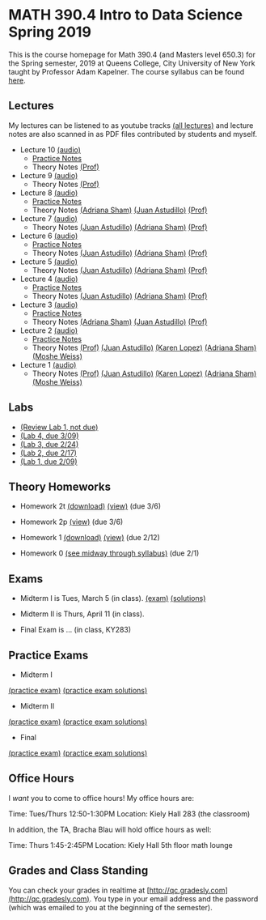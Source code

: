 # MATH 390.4 Intro to Data Science Spring 2019

This is the course homepage for Math 390.4 (and Masters level 650.3) for the Spring semester, 2019 at Queens College, City University of New York taught by Professor Adam Kapelner. The course syllabus can be found [here](https://github.com/kapelner/QC_Math_390.4_Spring_2019/blob/master/syllabus/syllabus.pdf).

## Lectures

My lectures can be listened to as youtube tracks [(all lectures)](https://www.youtube.com/playlist?list=) and lecture notes are also scanned in as PDF files contributed by students and myself.

<!--
* Presentation by [Max Sklar of Foursquare, Inc.](https://www.linkedin.com/in/max-sklar-b638464/) final day, May 28 [(audio)](https://youtu.be/TOId9Ey55MM) [(slides)](https://docs.google.com/presentation/d/1R4Us8pSTQoYW9UIonA_fwVz4dCT98D6W-tpJBqRXipE)
* Lecture 26 (Bonus)
  - [Practice Notes](https://github.com/kapelner/QC_Math_390.4_Spring_2019/blob/master/practice_lectures/lec26.Rmd)
* Lecture 25 [(audio)](https://youtu.be/EH8HIddui6E)
  - [Practice Notes](https://github.com/kapelner/QC_Math_390.4_Spring_2019/blob/master/practice_lectures/lec25.Rmd)
  - Theory Notes [(Prof)](https://github.com/kapelner/QC_Math_390.4_Spring_2019/blob/master/lectures/lec24kap.pdf) 
* Lecture 24 [(audio)](https://youtu.be/c6kaJL26a_c)
  - [Practice Notes](https://github.com/kapelner/QC_Math_390.4_Spring_2019/blob/master/practice_lectures/lec24.Rmd) 
  - Theory Notes [(Prof)](https://github.com/kapelner/QC_Math_390.4_Spring_2019/blob/master/lectures/lec24kap.pdf) 
* Lecture 23 [(audio)](https://youtu.be/VTQuwoUHv24)
  - [Practice Notes](https://github.com/kapelner/QC_Math_390.4_Spring_2019/blob/master/practice_lectures/lec23.Rmd) 
  - Theory Notes [(Prof)](https://github.com/kapelner/QC_Math_390.4_Spring_2019/blob/master/lectures/lec23kap.pdf)
* Lecture 22 [(audio)](https://youtu.be/-gdn0em3IcI)
  - [Practice Notes](https://github.com/kapelner/QC_Math_390.4_Spring_2019/blob/master/practice_lectures/lec22.Rmd) 
  - Theory Notes [(Prof)](https://github.com/kapelner/QC_Math_390.4_Spring_2019/blob/master/lectures/lec22kap.pdf)
* Lecture 21 [(audio)](https://youtu.be/bFuBCrvAtMU)
  - [Practice Notes](https://github.com/kapelner/QC_Math_390.4_Spring_2019/blob/master/practice_lectures/lec21.Rmd) 
  - Theory Notes [(Prof)](https://github.com/kapelner/QC_Math_390.4_Spring_2019/blob/master/lectures/lec20kap.pdf)
* Lecture 20 [(audio)](https://youtu.be/M7p9Ze4QdlQ)
  - [Practice Notes](https://github.com/kapelner/QC_Math_390.4_Spring_2019/blob/master/practice_lectures/lec20.Rmd) 
  - Theory Notes [(Ounon Kondi)](https://github.com/kapelner/QC_Math_390.4_Spring_2019/blob/master/lectures/lec20kondi.pdf) [(Prof)](https://github.com/kapelner/QC_Math_390.4_Spring_2019/blob/master/lectures/lec20kap.pdf)
* Lecture 19 [(audio)](https://youtu.be/bpKq1m7WPLw)
  - [Practice Notes](https://github.com/kapelner/QC_Math_390.4_Spring_2019/blob/master/practice_lectures/lec19.Rmd) 
  - Theory Notes [(Ounon Kondi)](https://github.com/kapelner/QC_Math_390.4_Spring_2019/blob/master/lectures/lec19kondi.pdf) [(Prof)](https://github.com/kapelner/QC_Math_390.4_Spring_2019/blob/master/lectures/lec19kap.pdf)
* Lecture 18 [(audio)](https://youtu.be/wIM9I1tdPX8)
  - Practice Notes [(Ounon Kondi)](https://github.com/kapelner/QC_Math_390.4_Spring_2019/blob/master/lectures/lec18kondi.pdf) [(Prof)](https://github.com/kapelner/QC_Math_390.4_Spring_2019/blob/master/practice_lectures/lec18.Rmd) 
  - Theory Notes [(Prof)](https://github.com/kapelner/QC_Math_390.4_Spring_2019/blob/master/lectures/lec18kap.pdf)
* Lecture 17 and Review [(audio)](https://youtu.be/Ee4H-wtHZ1w)
  - Theory Notes [(Prof)](https://github.com/kapelner/QC_Math_390.4_Spring_2019/blob/master/lectures/lec17kap.pdf)
* Lecture 16 [(audio)](https://youtu.be/JmcdaArfewE)
  - [Practice Notes](https://github.com/kapelner/QC_Math_390.4_Spring_2019/blob/master/practice_lectures/lec16.Rmd) 
  - Theory Notes [(Ounon Kondi)](https://github.com/kapelner/QC_Math_390.4_Spring_2019/blob/master/lectures/lec16kondi.pdf)  [(Prof)](https://github.com/kapelner/QC_Math_390.4_Spring_2019/blob/master/lectures/lec16kap.pdf)
* Lecture 15 [(audio)](https://youtu.be/AjTHZMqbZyk)
  - [Practice Notes](https://github.com/kapelner/QC_Math_390.4_Spring_2019/blob/master/practice_lectures/lec15.Rmd) 
  - Theory Notes [(Slava Takhalov)](https://github.com/kapelner/QC_Math_390.4_Spring_2019/blob/master/lectures/lec15tachalov.pdf) [(Ounon Kondi)](https://github.com/kapelner/QC_Math_390.4_Spring_2019/blob/master/lectures/lec15kondi.pdf) [(Prof)](https://github.com/kapelner/QC_Math_390.4_Spring_2019/blob/master/lectures/lec15kap.pdf)
* Lecture 14 [(audio)](https://youtu.be/jlQsMKCHUIA)
  - [Practice Notes](https://github.com/kapelner/QC_Math_390.4_Spring_2019/blob/master/practice_lectures/lec14.Rmd) 
  - Theory Notes [(Slava Takhalov)](https://github.com/kapelner/QC_Math_390.4_Spring_2019/blob/master/lectures/lec14tachalov.pdf) [(Ounon Kondi)](https://github.com/kapelner/QC_Math_390.4_Spring_2019/blob/master/lectures/lec14kondi.pdf) [(Prof)](https://github.com/kapelner/QC_Math_390.4_Spring_2019/blob/master/lectures/lec14kap.pdf)
* Lecture 13 [(audio)](https://youtu.be/ZsTEen-cVpI)
  - [Practice Notes](https://github.com/kapelner/QC_Math_390.4_Spring_2019/blob/master/practice_lectures/lec13.Rmd) 
  - Theory Notes [(Slava Takhalov)](https://github.com/kapelner/QC_Math_390.4_Spring_2019/blob/master/lectures/lec13tachalov.pdf) [(Prof)](https://github.com/kapelner/QC_Math_390.4_Spring_2019/blob/master/lectures/lec13kap.pdf)
* Lecture 12 [(audio)](https://youtu.be/T69-PuacArk)
  - Theory Notes [(Slava Takhalov)](https://github.com/kapelner/QC_Math_390.4_Spring_2019/blob/master/lectures/lec12tachalov.pdf) [(Ounon Kondi)](https://github.com/kapelner/QC_Math_390.4_Spring_2019/blob/master/lectures/lec12kondi.pdf) [(Darshan Patel)](https://github.com/kapelner/QC_Math_390.4_Spring_2019/blob/master/lectures/lec12patel.pdf) [(Prof)](https://github.com/kapelner/QC_Math_390.4_Spring_2019/blob/master/lectures/lec12kap.pdf)
* Lecture 11 [(audio)](https://youtu.be/LGdeP9CGD-Y)
  - [Practice Notes](https://github.com/kapelner/QC_Math_390.4_Spring_2019/blob/master/practice_lectures/lec11.Rmd) 
  - Theory Notes [(Slava Takhalov)](https://github.com/kapelner/QC_Math_390.4_Spring_2019/blob/master/lectures/lec11tachalov.pdf) [(Ounon Kondi)](https://github.com/kapelner/QC_Math_390.4_Spring_2019/blob/master/lectures/lec11kondi.pdf) [(Darshan Patel)](https://github.com/kapelner/QC_Math_390.4_Spring_2019/blob/master/lectures/lec11patel.pdf) [(Prof)](https://github.com/kapelner/QC_Math_390.4_Spring_2019/blob/master/lectures/lec11kap.pdf) -->
* Lecture 10 [(audio)](https://youtu.be/GseJl7Diauk)
  - [Practice Notes](https://github.com/kapelner/QC_Math_390.4_Spring_2019/blob/master/practice_lectures/lec06.Rmd) 
  - Theory Notes [(Prof)](https://github.com/kapelner/QC_Math_390.4_Spring_2019/blob/master/lectures/lec10kap.pdf)
* Lecture 9 [(audio)](https://youtu.be/Z_URz_Rf3WE)
  - Theory Notes [(Prof)](https://github.com/kapelner/QC_Math_390.4_Spring_2019/blob/master/lectures/lec09kap.pdf)
* Lecture 8 [(audio)](https://youtu.be/nk3-5gXJafI)
  - [Practice Notes](https://github.com/kapelner/QC_Math_390.4_Spring_2019/blob/master/practice_lectures/lec05.Rmd) 
  - Theory Notes [(Adriana Sham)](https://github.com/kapelner/QC_Math_390.4_Spring_2019/blob/master/lectures/lec08sham.pdf) [(Juan Astudillo)](https://github.com/kapelner/QC_Math_390.4_Spring_2019/blob/master/lectures/lec08astudillo.pdf) [(Prof)](https://github.com/kapelner/QC_Math_390.4_Spring_2019/blob/master/lectures/lec08kap.pdf)
* Lecture 7 [(audio)](https://youtu.be/DFuQtuNfUeU)
  - Theory Notes [(Juan Astudillo)](https://github.com/kapelner/QC_Math_390.4_Spring_2019/blob/master/lectures/lec08astudillo.pdf) [(Adriana Sham)](https://github.com/kapelner/QC_Math_390.4_Spring_2019/blob/master/lectures/lec07sham.pdf) [(Prof)](https://github.com/kapelner/QC_Math_390.4_Spring_2019/blob/master/lectures/lec07kap.pdf)
* Lecture 6 [(audio)](https://youtu.be/wyA5wm1wVG4)
  - [Practice Notes](https://github.com/kapelner/QC_Math_390.4_Spring_2019/blob/master/practice_lectures/lec04.Rmd) 
  - Theory Notes [(Juan Astudillo)](https://github.com/kapelner/QC_Math_390.4_Spring_2019/blob/master/lectures/lec06astudillo.pdf) [(Adriana Sham)](https://github.com/kapelner/QC_Math_390.4_Spring_2019/blob/master/lectures/lec06sham.pdf) [(Prof)](https://github.com/kapelner/QC_Math_390.4_Spring_2019/blob/master/lectures/lec06kap.pdf)
* Lecture 5 [(audio)](https://youtu.be/x2OCEAxIWvw)
  - Theory Notes [(Juan Astudillo)](https://github.com/kapelner/QC_Math_390.4_Spring_2019/blob/master/lectures/lec05astudillo.pdf) [(Adriana Sham)](https://github.com/kapelner/QC_Math_390.4_Spring_2019/blob/master/lectures/lec05sham.pdf) [(Prof)](https://github.com/kapelner/QC_Math_390.4_Spring_2019/blob/master/lectures/lec05kap.pdf)
* Lecture 4 [(audio)](https://youtu.be/2GfCHfuv4ao)
  - [Practice Notes](https://github.com/kapelner/QC_Math_390.4_Spring_2019/blob/master/practice_lectures/lec03.Rmd) 
  - Theory Notes [(Juan Astudillo)](https://github.com/kapelner/QC_Math_390.4_Spring_2019/blob/master/lectures/lec04astudillo.pdf) [(Adriana Sham)](https://github.com/kapelner/QC_Math_390.4_Spring_2019/blob/master/lectures/lec04sham.pdf) [(Prof)](https://github.com/kapelner/QC_Math_390.4_Spring_2019/blob/master/lectures/lec04kap.pdf)
* Lecture 3 [(audio)](https://youtu.be/g7nHg-GkQYI)
  - [Practice Notes](https://github.com/kapelner/QC_Math_390.4_Spring_2019/blob/master/practice_lectures/lec02.Rmd)
  - Theory Notes [(Adriana Sham)](https://github.com/kapelner/QC_Math_390.4_Spring_2019/blob/master/lectures/lec03sham.pdf) [(Juan Astudillo)](https://github.com/kapelner/QC_Math_390.4_Spring_2019/blob/master/lectures/lec03astudillo.pdf) [(Prof)](https://github.com/kapelner/QC_Math_390.4_Spring_2019/blob/master/lectures/lec03kap.pdf)
* Lecture 2 [(audio)](https://youtu.be/QTdOB63WB3g)
  - [Practice Notes](https://github.com/kapelner/QC_Math_390.4_Spring_2019/blob/master/practice_lectures/lec01.Rmd)
  - Theory Notes [(Prof)](https://github.com/kapelner/QC_Math_390.4_Spring_2019/blob/master/lectures/lec02kap.pdf) [(Juan Astudillo)](https://github.com/kapelner/QC_Math_390.4_Spring_2019/blob/master/lectures/lec02astudillo.pdf) [(Karen Lopez)](https://github.com/kapelner/QC_Math_390.4_Spring_2019/blob/master/lectures/lec02lopez.pdf) [(Adriana Sham)](https://github.com/kapelner/QC_Math_390.4_Spring_2019/blob/master/lectures/lec02sham.pdf) [(Moshe Weiss)](https://github.com/kapelner/QC_Math_390.4_Spring_2019/blob/master/lectures/lec02weiss.pdf)
* Lecture 1 [(audio)](https://youtu.be/lpohkUOOn8I) 
  - Theory Notes [(Prof)](https://github.com/kapelner/QC_Math_390.4_Spring_2019/blob/master/lectures/lec01kap.pdf) [(Juan Astudillo)](https://github.com/kapelner/QC_Math_390.4_Spring_2019/blob/master/lectures/lec01astudillo.pdf) [(Karen Lopez)](https://github.com/kapelner/QC_Math_390.4_Spring_2019/blob/master/lectures/lec01lopez.pdf) [(Adriana Sham)](https://github.com/kapelner/QC_Math_390.4_Spring_2019/blob/master/lectures/lec01sham.pdf) [(Moshe Weiss)](https://github.com/kapelner/QC_Math_390.4_Spring_2019/blob/master/lectures/lec01weiss.pdf)

## Labs

* [(Review Lab 1, not due)](https://github.com/kapelner/QC_Math_390.4_Spring_2019/blob/master/labs/reviewlab1.Rmd)
* [(Lab 4, due 3/09)](https://github.com/kapelner/QC_Math_390.4_Spring_2019/blob/master/labs/lab04.Rmd)
* [(Lab 3, due 2/24)](https://github.com/kapelner/QC_Math_390.4_Spring_2019/blob/master/labs/lab03.Rmd)
* [(Lab 2, due 2/17)](https://github.com/kapelner/QC_Math_390.4_Spring_2019/blob/master/labs/lab02.Rmd)
* [(Lab 1, due 2/09)](https://github.com/kapelner/QC_Math_390.4_Spring_2019/blob/master/labs/lab01.Rmd)

## Theory Homeworks

<!--
* Homework 5t [(download)](https://github.com/kapelner/QC_Math_390.4_Spring_2019/blob/master/homeworks/hw05/hw05t.pdf?raw=true) [(view)](https://github.com/kapelner/QC_Math_390.4_Spring_2019/blob/master/homeworks/hw05/hw05t.pdf) (due 5/18)
* Homework 4t [(download)](https://github.com/kapelner/QC_Math_390.4_Spring_2019/blob/master/homeworks/hw04/hw04t.pdf?raw=true) [(view)](https://github.com/kapelner/QC_Math_390.4_Spring_2019/blob/master/homeworks/hw04/hw04t.pdf) (due 5/7)
* Homework 3p [(view)](https://github.com/kapelner/QC_Math_390.4_Spring_2019/blob/master/homeworks/hw03/hw03p.Rmd) (due 4/13)
* Homework 3t [(download)](https://github.com/kapelner/QC_Math_390.4_Spring_2019/blob/master/homeworks/hw03/hw03t.pdf?raw=true) [(view)](https://github.com/kapelner/QC_Math_390.4_Spring_2019/blob/master/homeworks/hw03/hw03t.pdf) (due 3/23)-->
* Homework 2t [(download)](https://github.com/kapelner/QC_Math_390.4_Spring_2019/blob/master/homeworks/hw02/hw02t.pdf?raw=true) [(view)](https://github.com/kapelner/QC_Math_390.4_Spring_2019/blob/master/homeworks/hw02/hw02t.pdf) (due 3/6)
* Homework 2p [(view)](https://github.com/kapelner/QC_Math_390.4_Spring_2019/blob/master/homeworks/hw02/hw02p.Rmd) (due 3/6)
* Homework 1 [(download)](https://github.com/kapelner/QC_Math_390.4_Spring_2019/blob/master/homeworks/hw01/hw01t.pdf?raw=true) [(view)](https://github.com/kapelner/QC_Math_390.4_Spring_2019/blob/master/homeworks/hw01/hw01t.pdf) (due 2/12)

* Homework 0 [(see midway through syllabus)](https://github.com/kapelner/QC_Math_390.4_Spring_2019/blob/master/syllabus/syllabus.pdf?raw=true) (due 2/1)

## Exams

* Midterm I is Tues, March 5 (in class). [(exam)](https://github.com/kapelner/QC_Math_390.4_Spring_2019/blob/master/exams/midterm1/midterm1.pdf) [(solutions)](https://github.com/kapelner/QC_Math_390.4_Spring_2019/blob/master/exams/midterm1/midterm1_solutions.pdf)

* Midterm II is Thurs, April 11 (in class).
* Final Exam is ...  (in class, KY283)



## Practice Exams

* Midterm I

[(practice exam)](https://github.com/kapelner/QC_Math_390.4_Spring_2018/blob/master/exams/midterm1/midterm1.pdf) [(practice exam solutions)](https://github.com/kapelner/QC_Math_390.4_Spring_2018/blob/master/exams/midterm1/midterm1_solutions.pdf)

* Midterm II

[(practice exam)](https://github.com/kapelner/QC_Math_390.4_Spring_2018/blob/master/exams/midterm2/midterm2.pdf) [(practice exam solutions)](https://github.com/kapelner/QC_Math_390.4_Spring_2018/blob/master/exams/midterm2/midterm2_solutions.pdf)

* Final

[(practice exam)](https://github.com/kapelner/QC_Math_390.4_Spring_2018/blob/master/exams/final/final.pdf) [(practice exam solutions)](https://github.com/kapelner/QC_Math_390.4_Spring_2018/blob/master/exams/final/final_solutions.pdf)

## Office Hours

I *want* you to come to office hours! My office hours are:

Time: Tues/Thurs 12:50-1:30PM
Location: Kiely Hall 283 (the classroom)

In addition, the TA, Bracha Blau will hold office hours as well:

Time: Thurs 1:45-2:45PM
Location: Kiely Hall 5th floor math lounge

## Grades and Class Standing

You can check your grades in realtime at [http://qc.gradesly.com](http://qc.gradesly.com). You type in your email address and the password (which was emailed to you at the beginning of the semester).

